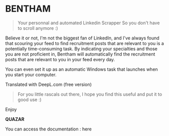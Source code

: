 # BENTHAM
> Your personnal and automated Linkedin Scrapper
> So you don't have to scroll anymore :)

Believe it or not, I'm not the biggest fan of LinkedIn, and I've always found that scouring your feed to find recruitment posts that are relevant to you is a potentially time-consuming task.
By indicating your specialties and those you are not proficient in, Bentham will automatically find the recruitment posts that are relevant to you in your feed every day.

You can even set it up as an automatic Windows task that launches when you start your computer.

Translated with DeepL.com (free version)

> For you little rascals out there, I hope you find this useful and put it to good use :)

Enjoy

**QUAZAR**

You can access the documentation : here